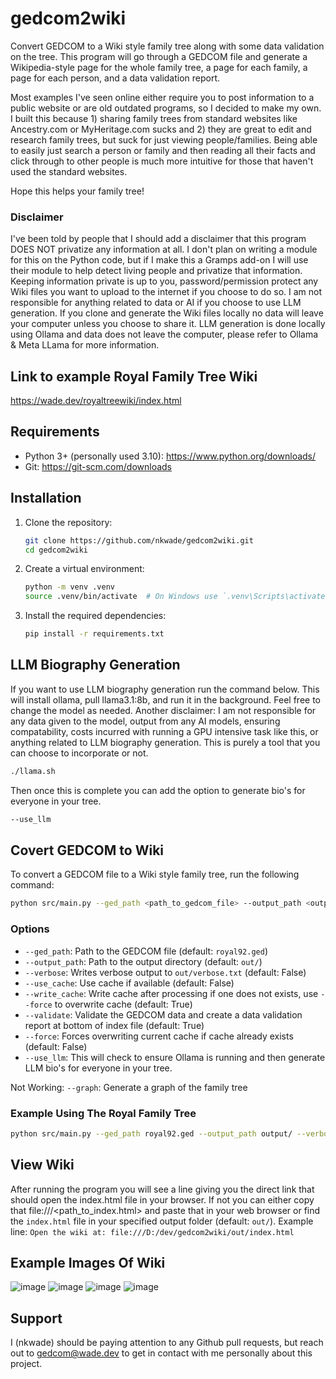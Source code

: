 # gedcom2wiki
Convert GEDCOM to a Wiki style family tree along with some data validation on the tree. This program will go through a GEDCOM file and generate a Wikipedia-style page for the whole family tree, a page for each family, a page for each person, and a data validation report. 

Most examples I've seen online either require you to post information to a public website or are old outdated programs, so I decided to make my own.
I built this because 1) sharing family trees from standard websites like Ancestry.com or MyHeritage.com sucks and 2) they are great to edit and research family trees, but suck for just viewing people/families. Being able to easily just search a person or family and then reading all their facts and click through to other people is much more intuitive for those that haven't used the standard websites.

Hope this helps your family tree!

### Disclaimer
I've been told by people that I should add a disclaimer that this program DOES NOT privatize any information at all. I don't plan on writing a module for this on the Python code, but if I make this a Gramps add-on I will use their module to help detect living people and privatize that information. Keeping information private is up to you, password/permission protect any Wiki files you want to upload to the internet if you choose to do so. I am not responsible for anything related to data or AI if you choose to use LLM generation. If you clone and generate the Wiki files locally no data will leave your computer unless you choose to share it. LLM generation is done locally using Ollama and data does not leave the computer, please refer to Ollama & Meta LLama for more information. 

## Link to example Royal Family Tree Wiki
https://wade.dev/royaltreewiki/index.html

## Requirements
- Python 3+ (personally used 3.10): https://www.python.org/downloads/
- Git: https://git-scm.com/downloads

## Installation

1. Clone the repository:
    ```bash
    git clone https://github.com/nkwade/gedcom2wiki.git
    cd gedcom2wiki
    ```

2. Create a virtual environment:
    ```bash
    python -m venv .venv
    source .venv/bin/activate  # On Windows use `.venv\Scripts\activate`
    ```

3. Install the required dependencies:
    ```bash
    pip install -r requirements.txt
    ```

## LLM Biography Generation
If you want to use LLM biography generation run the command below. This will install ollama, pull llama3.1:8b, and run it in the background. Feel free to change the model as needed. Another disclaimer: I am not responsible for any data given to the model, output from any AI models, ensuring compatability, costs incurred with running a GPU intensive task like this, or anything related to LLM biography generation. This is purely a tool that you can choose to incorporate or not. 

```bash
./llama.sh
```

Then once this is complete you can add the option to generate bio's for everyone in your tree. 
```bash
--use_llm
```

## Covert GEDCOM to Wiki

To convert a GEDCOM file to a Wiki style family tree, run the following command:

```bash
python src/main.py --ged_path <path_to_gedcom_file> --output_path <output_directory> [options]
```

### Options

- `--ged_path`: Path to the GEDCOM file (default: `royal92.ged`)
- `--output_path`: Path to the output directory (default: `out/`)
- `--verbose`: Writes verbose output to `out/verbose.txt` (default: False)
- `--use_cache`: Use cache if available (default: False)
- `--write_cache`: Write cache after processing if one does not exists, use `--force` to overwrite cache (default: True)
- `--validate`: Validate the GEDCOM data and create a data validation report at bottom of index file (default: True)
- `--force`: Forces overwriting current cache if cache already exists (default: False)
- `--use_llm`: This will check to ensure Ollama is running and then generate LLM bio's for everyone in your tree. 

Not Working: `--graph`: Generate a graph of the family tree

### Example Using The Royal Family Tree

```bash
python src/main.py --ged_path royal92.ged --output_path output/ --verbose
```

## View Wiki

After running the program you will see a line giving you the direct link that should open the index.html file in your browser. If not you can either copy that file:///<path_to_index.html> and paste that in your web browser or find the `index.html` file in your specified output folder (default: `out/`).
Example line: `Open the wiki at: file:///D:/dev/gedcom2wiki/out/index.html`

## Example Images Of Wiki
![image](https://github.com/user-attachments/assets/510412cd-6bce-4088-8dc9-aed0028373e5)
![image](https://github.com/user-attachments/assets/6634ab1e-23e0-4393-9696-9f190f48a79a)
![image](https://github.com/user-attachments/assets/020c437d-c922-4a3c-9096-ea56d9bb65cf)
![image](https://github.com/user-attachments/assets/27c836c5-30f4-4072-96e8-f655b1abe8eb)




## Support

I (nkwade) should be paying attention to any Github pull requests, but reach out to gedcom@wade.dev to get in contact with me personally about this project. 
